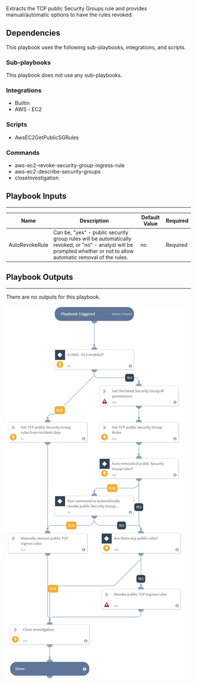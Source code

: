 Extracts the TCP public Security Groups rule and provides manual/automatic options to have the rules revoked.

## Dependencies
This playbook uses the following sub-playbooks, integrations, and scripts.

### Sub-playbooks
This playbook does not use any sub-playbooks.

### Integrations
* Builtin
* AWS - EC2

### Scripts
* AwsEC2GetPublicSGRules

### Commands
* aws-ec2-revoke-security-group-ingress-rule
* aws-ec2-describe-security-groups
* closeInvestigation

## Playbook Inputs
---

| **Name** | **Description** | **Default Value** | **Required** |
| --- | --- | --- | --- | 
| AutoRevokeRule | Can be, "yes" - public security group rules will be automatically revoked, or "no" - analyst will be prompted whether or not to allow automatic removal of the rules.  | no | Required |

## Playbook Outputs
---
There are no outputs for this playbook.

![PrismaCloudRemediation_AWSSecurityGroupsAllowInternetTrafficToTCPPort](https://github.com/ElazarK/content-docs/blob/master/images/playbooks/PrismaCloudRemediation_AWSSecurityGroupsAllowInternetTrafficToTCPPort.png)
